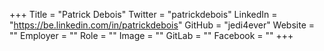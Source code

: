 +++
Title = "Patrick Debois"
Twitter = "patrickdebois"
LinkedIn = "https://be.linkedin.com/in/patrickdebois"
GitHub = "jedi4ever"
Website = ""
Employer = ""
Role = ""
Image = ""
GitLab = ""
Facebook = ""
+++
